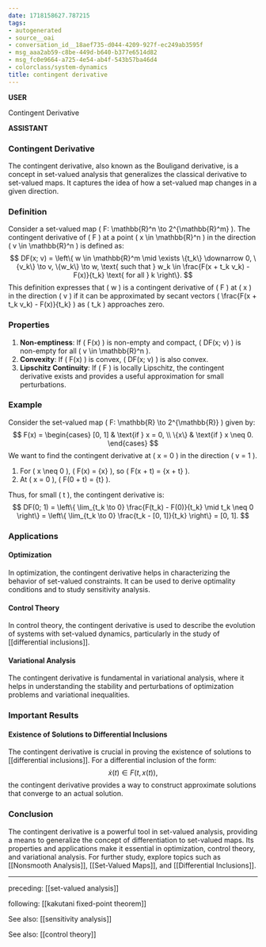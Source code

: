 ```yaml
---
date: 1718158627.787215
tags:
- autogenerated
- source__oai
- conversation_id__18aef735-d044-4209-927f-ec249ab3595f
- msg_aaa2ab59-c8be-449d-b640-b377e6514d82
- msg_fc0e9664-a725-4e54-ab4f-543b57ba46d4
- colorclass/system-dynamics
title: contingent derivative
---
```


**USER**

Contingent Derivative


**ASSISTANT**

### Contingent Derivative

The contingent derivative, also known as the Bouligand derivative, is a concept in set-valued analysis that generalizes the classical derivative to set-valued maps. It captures the idea of how a set-valued map changes in a given direction.

### Definition

Consider a set-valued map \( F: \mathbb{R}^n \to 2^{\mathbb{R}^m} \). The contingent derivative of \( F \) at a point \( x \in \mathbb{R}^n \) in the direction \( v \in \mathbb{R}^n \) is defined as:
$$
DF(x; v) = \left\{ w \in \mathbb{R}^m \mid \exists \{t_k\} \downarrow 0, \{v_k\} \to v, \{w_k\} \to w, \text{ such that } w_k \in \frac{F(x + t_k v_k) - F(x)}{t_k} \text{ for all } k \right\}.
$$
This definition expresses that \( w \) is a contingent derivative of \( F \) at \( x \) in the direction \( v \) if it can be approximated by secant vectors \( \frac{F(x + t_k v_k) - F(x)}{t_k} \) as \( t_k \) approaches zero.

### Properties

1. **Non-emptiness**: If \( F(x) \) is non-empty and compact, \( DF(x; v) \) is non-empty for all \( v \in \mathbb{R}^n \).
2. **Convexity**: If \( F(x) \) is convex, \( DF(x; v) \) is also convex.
3. **Lipschitz Continuity**: If \( F \) is locally Lipschitz, the contingent derivative exists and provides a useful approximation for small perturbations.

### Example

Consider the set-valued map \( F: \mathbb{R} \to 2^{\mathbb{R}} \) given by:
$$
F(x) = 
\begin{cases}
[0, 1] & \text{if } x = 0, \\
\{x\} & \text{if } x \neq 0.
\end{cases}
$$
We want to find the contingent derivative at \( x = 0 \) in the direction \( v = 1 \).

1. For \( x \neq 0 \), \( F(x) = \{x\} \), so \( F(x + t) = \{x + t\} \).
2. At \( x = 0 \), \( F(0 + t) = \{t\} \).

Thus, for small \( t \), the contingent derivative is:
$$
DF(0; 1) = \left\{ \lim_{t_k \to 0} \frac{F(t_k) - F(0)}{t_k} \mid t_k \neq 0 \right\} = \left\{ \lim_{t_k \to 0} \frac{t_k - [0, 1]}{t_k} \right\} = [0, 1].
$$

### Applications

#### Optimization

In optimization, the contingent derivative helps in characterizing the behavior of set-valued constraints. It can be used to derive optimality conditions and to study sensitivity analysis.

#### Control Theory

In control theory, the contingent derivative is used to describe the evolution of systems with set-valued dynamics, particularly in the study of [[differential inclusions]].

#### Variational Analysis

The contingent derivative is fundamental in variational analysis, where it helps in understanding the stability and perturbations of optimization problems and variational inequalities.

### Important Results

#### Existence of Solutions to Differential Inclusions

The contingent derivative is crucial in proving the existence of solutions to [[differential inclusions]]. For a differential inclusion of the form:
$$
\dot{x}(t) \in F(t, x(t)),
$$
the contingent derivative provides a way to construct approximate solutions that converge to an actual solution.

### Conclusion

The contingent derivative is a powerful tool in set-valued analysis, providing a means to generalize the concept of differentiation to set-valued maps. Its properties and applications make it essential in optimization, control theory, and variational analysis. For further study, explore topics such as [[Nonsmooth Analysis]], [[Set-Valued Maps]], and [[Differential Inclusions]].


---

preceding: [[set-valued analysis]]  


following: [[kakutani fixed-point theorem]]

See also: [[sensitivity analysis]]


See also: [[control theory]]